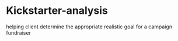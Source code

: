 # Kickstarter-analysis
helping client determine the appropriate realistic goal for a campaign fundraiser
